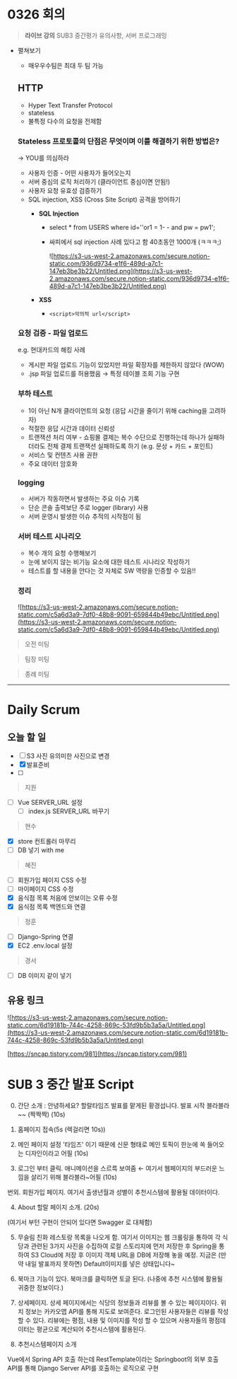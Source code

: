 # 0326 회의

> **라이브 강의**
SUB3 중간평가 유의사항, 서버 프로그래밍

- 펼쳐보기
    - 매우우수팀은 최대 두 팀 가능

    ## HTTP

    - Hyper Text Transfer Protocol
    - stateless
    - 불특정 다수의 요청을 전제함

    ### Stateless 프로토콜의 단점은 무엇이며 이를 해결하기 위한 방법은?

    → YOU를 의심하라

    - 사용자 인증 - 어떤 사용자가 들어오는지
    - 서버 중심의 로직 처리하기 (클라이언트 중심이면 안됨!)
    - 사용자 요청 유효성 검증하기
    - SQL injection, XSS (Cross Site Script) 공격을 방어하기
        - **SQL Injection**
            - select * from USERS where id=''or1 = 1- - and pw = pw1';
            - 싸피에서 sql injection 사례 있다고 함 40초동안 1000개 (ㅋㅋㅋ;)

                ![https://s3-us-west-2.amazonaws.com/secure.notion-static.com/936d9734-e1f6-489d-a7c1-147eb3be3b22/Untitled.png](https://s3-us-west-2.amazonaws.com/secure.notion-static.com/936d9734-e1f6-489d-a7c1-147eb3be3b22/Untitled.png)

        - **XSS**
            - `<script>악의적 url</script>`

    ### 요청 검증 - 파일 업로드

    e.g. 현대카드의 해킹 사례

    - 게시판 파일 업로드 기능이 있었지만 파일 확장자를 제한하지 않았다 (WOW)
    - .jsp 파일 업로드를 허용했음 → 특정 테이블 조회 기능 구현

    ### 부하 테스트

    - 1이 아닌 N개 클라이언트의 요청 (응답 시간을 줄이기 위해 caching을 고려하자)
    - 적절한 응답 시간과 데이터 신뢰성
    - 트랜잭션 처리 여부 - 쇼핑몰 결제는 복수 수단으로 진행하는데 하나가 실패하더라도 전체 결제 트랜잭션 실패하도록 하기 (e.g. 문상 + 카드 + 포인트)
    - 서비스 및 컨텐츠 사용 권한
    - 주요 데이터 암호화

    ### logging

    - 서버가 작동하면서 발생하는 주요 이슈 기록
    - 단순 콘솔 출력보단 주로 logger (library) 사용
    - 서버 운영시 발생한 이슈 추적의 시작점이 됨

    ### 서버 테스트 시나리오

    - 복수 개의 요청 수행해보기
    - 눈에 보이지 않는 비기능 요소에 대한 테스트 시나리오 작성하기
    - 테스트를 할 내용을 안다는 것 자체로 SW 역량을 인증할 수 있음!!

    ### 정리

    ![https://s3-us-west-2.amazonaws.com/secure.notion-static.com/c5a6d3a9-7df0-48b8-9091-659844b49ebc/Untitled.png](https://s3-us-west-2.amazonaws.com/secure.notion-static.com/c5a6d3a9-7df0-48b8-9091-659844b49ebc/Untitled.png)

> 오전 미팅

> 팀장 미팅

> 종례 미팅

---

# Daily Scrum

## 오늘 할 일

- [ ]  S3 사진 유의미한 사진으로 변경
- [x]  발표준비
- [ ]  

> 지원

- [ ]  Vue SERVER_URL 설정
    - [ ]  index.js SERVER_URL 바꾸기

> 현수

- [x]  store 컨트롤러 마무리
- [ ]  DB 넣기 with me

> 혜진

- [ ]  회원가입 페이지 CSS 수정
- [ ]  마이페이지 CSS 수정
- [x]  음식점 목록 처음에 안보이는 오류 수정
- [x]  음식점 목록 백엔드와 연결

> 정훈

- [ ]  Django-Spring 연결
- [x]  EC2 .env.local 설정

> 경서

- [ ]  DB 이미지 같이 넣기

## 유용 링크

![https://s3-us-west-2.amazonaws.com/secure.notion-static.com/6d19181b-744c-4258-869c-53fd9b5b3a5a/Untitled.png](https://s3-us-west-2.amazonaws.com/secure.notion-static.com/6d19181b-744c-4258-869c-53fd9b5b3a5a/Untitled.png)

[https://sncap.tistory.com/981](https://sncap.tistory.com/981)

# SUB 3 중간 발표 Script

0. 간단 소개 : 안녕하세요? 할랄타임즈 발표를 맡게된 황경섭니다. 발표 시작 블라블라~~ (짝짝짝) (10s) 

1. 홈페이지 접속(5s (렉걸리면 10s))

2. 메인 페이지 설정 '타임즈' 이기 때문에 신문 형태로 메인 토픽이 한눈에 쏙 들어오는 디자인이라고 어필 (10s)

3.  로그인 부터 클릭. 애니메이션을 스르륵 보여줌 ← 여기서 웹페이지의 부드러운 느낌을 살리기 위해 블라블라~어필 (10s)

번외. 회원가입 페이지. 여기서 출생년월과 성별이 추천시스템에 활용될 데이터이다.

4. About 할랄 페이지 소개. (20s)

(여기서 부턴 구현이 안되어 있다면 Swagger 로 대체함)

5. 무슬림 친화 레스토랑 목록을 나오게 함. 여기서 이미지는 웹 크롤링을 통하여 각 식당과 관련된 3가지 사진을 수집하여 로컬 스토리지에 먼저 저장한 후 Spring을 통하여 S3 Cloud에 저장 후 이미지 객체 URL을 DB에 저장해 놓을 예정. 지금은 (만약 내일 발표까지 못하면) Default이미지를 넣은 상태입니다~

6. 북마크 기능이 있다. 북마크를 클릭하면 토글 된다. (나중에 추천 시스템에 활용될 귀중한 정보이다.)

7. 상세페이지. 상세 페이지에서는 식당의 정보들과 리뷰를 볼 수 있는 페이지이다. 위치 정보는 카카오맵 API를 통해 지도로 보여준다. 로그인된 사용자들은 리뷰를 작성할 수 있다. 리뷰에는 평점, 내용 및 이미지를 작성 할 수 있으며 사용자들의 평점데이터는 평균으로 계산되어 추천시스템에 활용된다.

8. 추천시스템페이지 소개

Vue에서 Spring API 호출 하는데 RestTemplate이라는 Springboot의 외부 호출 API를 통해 Django Server API를 호출하는 로직으로 구현


